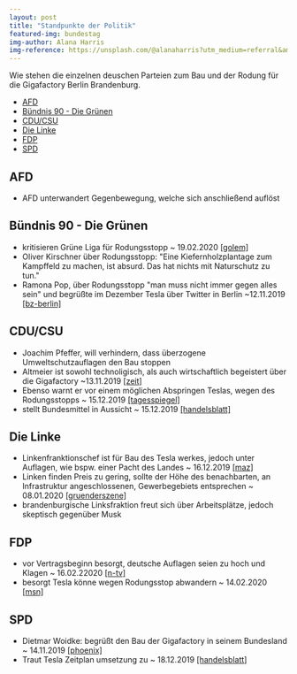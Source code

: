 ```yaml
---
layout: post
title: "Standpunkte der Politik"
featured-img: bundestag
img-author: Alana Harris
img-reference: https://unsplash.com/@alanaharris?utm_medium=referral&amp;utm_campaign=photographer-credit&amp;utm_content=creditBadge
---
```


Wie stehen die einzelnen deuschen Parteien zum Bau und der Rodung für die Gigafactory Berlin Brandenburg.

* [AFD](#AFD)
* [Bündnis 90 - Die Grünen](#Gruene) 
* [CDU/CSU](#CDU)
* [Die Linke](#Linke)
* [FDP](#FDP)
* [SPD](#SPD)

## <a name="AFD"></a>AFD

* AFD unterwandert Gegenbewegung, welche sich anschließend auflöst

## <a name="Gruene"></a>Bündnis 90 - Die Grünen

* kritisieren Grüne Liga für Rodungsstopp ~ 19.02.2020 [[golem]][1]
* Oliver Kirschner über Rodungsstopp: "Eine Kiefernholzplantage zum Kampffeld zu machen, ist absurd. Das hat nichts mit Naturschutz zu tun."
* Ramona Pop, über Rodungsstopp "man muss nicht immer gegen alles sein" und begrüßte im Dezember Tesla über Twitter in Berlin ~12.11.2019 [[bz-berlin]][2]

## <a name="CDU"></a>CDU/CSU

* Joachim Pfeffer, will verhindern, dass überzogene Umweltschutzauflagen den Bau stoppen
* Altmeier ist sowohl technoligisch, als auch wirtschaftlich begeistert über die Gigafactory ~13.11.2019 [[zeit]][12]
* Ebenso warnt er vor einem möglichen Abspringen Teslas, wegen des Rodungsstopps ~ 15.12.2019  [[tagesspiegel]][11]
* stellt Bundesmittel in Aussicht ~ 15.12.2019 [[handelsblatt]][4] 

## <a name="Linke"></a>Die Linke

* Linkenfranktionschef ist für Bau des Tesla werkes, jedoch unter Auflagen, wie bspw. einer Pacht des Landes ~ 16.12.2019 [[maz]][6]
* Linken finden Preis zu gering, sollte der Höhe des benachbarten, an Infrastruktur angeschlossenen, Gewerbegebiets entsprechen ~ 08.01.2020 [[gruenderszene]][7]
* brandenburgische Linksfraktion freut sich über Arbeitsplätze, jedoch skeptisch gegenüber Musk

## <a name="FDP"></a>FDP

* vor Vertragsbeginn besorgt, deutsche Auflagen seien zu hoch und Klagen ~ 16.02.22020 [[n-tv]][8]
* besorgt Tesla könne wegen Rodungsstop abwandern ~ 14.02.2020 [[msn]][13]

## <a name="SPD"></a>SPD

* Dietmar Woidke: begrüßt den Bau der Gigafactory in seinem Bundesland ~ 14.11.2019 [[phoenix]][9]
* Traut Tesla Zeitplan umsetzung zu ~ 18.12.2019 [[handelsblatt]][10]


[1]: https://www.golem.de/news/gigafactory-gruene-kritisieren-gruene-liga-wegen-baumfaellstopp-fuer-tesla-2002-146713.html
[2]: https://www.bz-berlin.de/berlin/umland/tesla-baut-auto-fabrik-vor-den-toren-berlins
[3]: https://www.handelsblatt.com/politik/deutschland/autoindustrie-altmaier-bietet-elon-musk-hilfe-fuer-gigafactory-in-brandenburg-an/25336650.html?ticket=ST-6283351-ffI6Jk3wDMEcNdYo4Fey-ap4
[4]: https://www.handelsblatt.com/politik/deutschland/autoindustrie-altmaier-bietet-elon-musk-hilfe-fuer-gigafactory-in-brandenburg-an/25336650.html?ticket=ST-6283351-ffI6Jk3wDMEcNdYo4Fey-ap4
[5]: https://www.maz-online.de/Brandenburg/Linke-Fraktion-sieht-noch-Risiken-fuer-Tesla-Fabrik-in-Brandenburg
[6]: https://www.maz-online.de/Brandenburg/Linke-Fraktion-sieht-noch-Risiken-fuer-Tesla-Fabrik-in-Brandenburg
[7]: https://www.gruenderszene.de/automotive-mobility/tesla-gigafactory-kaufpreis-stasi?interstitial
[8]: https://www.n-tv.de/wirtschaft/FDP-warnt-vor-Klagewelle-gegen-Tesla-Werk-article21580321.html
[9]: https://www.youtube.com/watch?v=gCFFbcrs8gE
[10]: https://www.handelsblatt.com/politik/deutschland/gigafactory-woidke-haelt-zeitplan-fuer-tesla-fabrik-fuer-ambitioniert-aber-machbar/25346388.html
[11]: https://www.tagesspiegel.de/wirtschaft/tesla-in-brandenburg-altmaier-warnt-vor-starker-verzoegerung-beim-bau-der-gigafactory/25554648.html
[12]: https://www.zeit.de/wirtschaft/unternehmen/2019-11/elektroauto-tesla-brandenburg-grossfabrik-peter-altmaier
[13]: https://www.msn.com/de-de/nachrichten/other/elektroautobauer-fdp-warnt-vor-%E2%80%9Eklagewelle%E2%80%9C-gegen-tesla-projekt-in-brandenburg/ar-BB102jHh